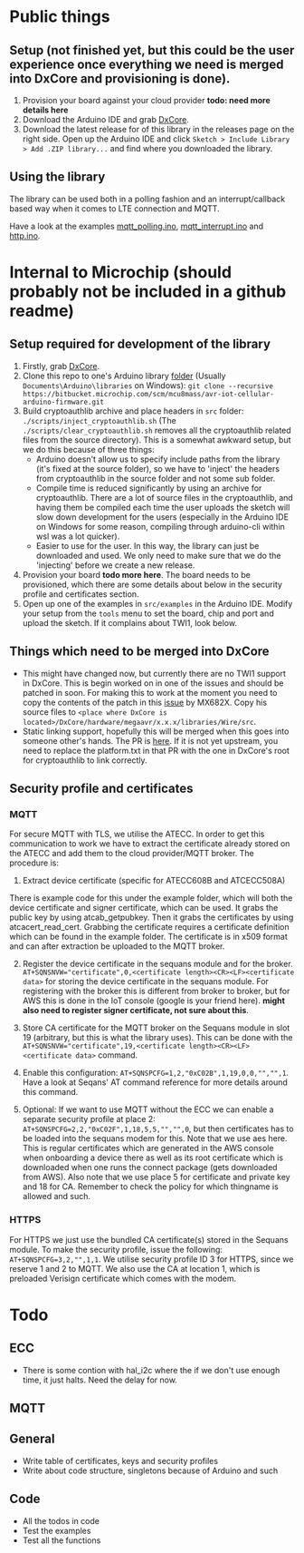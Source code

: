 # Public things
 
## Setup (not finished yet, but this could be the user experience once everything we need is merged into DxCore and provisioning is done).

1. Provision your board against your cloud provider **todo: need more details here**
2. Download the Arduino IDE and grab [DxCore](https://github.com/SpenceKonde/DxCore/blob/master/Installation.md).
3. Download the latest release for of this library in the releases page on the right side. Open up the Arduino IDE and click `Sketch > Include Library > Add .ZIP library...`  and find where you downloaded the library.

## Using the library

The library can be used both in a polling fashion and an interrupt/callback based way when it comes to LTE connection and MQTT.

Have a look at the examples [mqtt_polling.ino](src/examples/mqtt_polling/mqtt_polling.ino), [mqtt_interrupt.ino](src/examples/mqtt_interrupt/mqtt_interrupt.ino) and [http.ino](src/examples/http/http.ino).


# Internal to Microchip (should probably not be included in a github readme)

## Setup required for development of the library

1. Firstly, grab [DxCore](https://github.com/SpenceKonde/DxCore/blob/master/Installation.md).
2. Clone this repo to one's Arduino library [folder](https://www.arduino.cc/en/hacking/libraries) (Usually `Documents\Arduino\libraries` on Windows): `git clone --recursive https://bitbucket.microchip.com/scm/mcu8mass/avr-iot-cellular-arduino-firmware.git` 
3. Build cryptoauthlib archive and place headers in `src` folder: `./scripts/inject_cryptoauthlib.sh` (The `./scripts/clear_cryptoauthlib.sh` removes all the cryptoauthlib related files from the source directory). This is a somewhat awkward setup, but we do this because of three things:
    - Arduino doesn't allow us to specify include paths from the library (it's fixed at the source folder), so we have to 'inject' the headers from cryptoauthlib in the source folder and not some sub folder.
    - Compile time is reduced significantly by using an archive for cryptoauthlib. There are a lot of source files in the cryptoauthlib, and having them be compiled each time the user uploads the sketch will slow down development for the users (especially in the Arduino IDE on Windows for some reason, compiling through arduino-cli within wsl was a lot quicker).
    - Easier to use for the user. In this way, the library can just be downloaded and used. We only need to make sure that we do the 'injecting' before we create a new release.
4. Provision your board **todo more here**. The board needs to be provisioned, which there are some details about below in the security profile and certificates section.
5. Open up one of the examples in `src/examples` in the Arduino IDE. Modify your setup from the `tools` menu to set the board, chip and port and upload the sketch. If it complains about TWI1, look below.


## Things which need to be merged into DxCore

- This might have changed now, but currently there are no TWI1 support in DxCore. This is begin worked on in one of the issues and should be patched in soon. For making this to work at the moment you need to copy the contents of the patch in this [issue](https://github.com/SpenceKonde/DxCore/issues/54#issuecomment-860186363) by MX682X. Copy his source files to `<place where DxCore is located>/DxCore/hardware/megaavr/x.x.x/libraries/Wire/src`.
- Static linking support, hopefully this will be merged when this goes into someone other's hands. The PR is [here](https://github.com/SpenceKonde/DxCore/pull/128). If it is not yet upstream, you need to replace the platform.txt in that PR with the one in DxCore's root for cryptoauthlib to link correctly.


## Security profile and certificates

### MQTT 

For secure MQTT with TLS, we utilise the ATECC. In order to get this communication to work we have to extract the certificate already stored on the ATECC and add them to the cloud provider/MQTT broker. The procedure is:

1. Extract device certificate (specific for ATECC608B and ATCECC508A)

There is example code for this under the example folder, which will both the device certificate and signer certificate, which can be used. It grabs the public key by using atcab_getpubkey. Then it grabs the certificates by using atcacert_read_cert. Grabbing the certificate requires a certificate definition which can be found in the example folder. The certificate is in x509 format and can after extraction be uploaded to the MQTT broker. 

2. Register the device certificate in the sequans module and for the broker. `AT+SQNSNVW="certificate",0,<certificate length><CR><LF><certificate data>` for storing the device certificate in the sequans module. For registering with the broker this is different from broker to broker, but for AWS this is done in the IoT console (google is your friend here).  **might also need to register signer certificate, not sure about this**.

3. Store CA certificate for the MQTT broker on the Sequans module in slot 19 (arbitrary, but this is what the library uses). This can be done with the `AT+SQNSNVW="certificate",19,<certificate length><CR><LF><certificate data>` command.

4. Enable this configuration: `AT+SQNSPCFG=1,2,"0xC02B",1,19,0,0,"","",1`. Have a look at Seqans' AT command reference for more details around this command. 

5. Optional: If we want to use MQTT without the ECC we can enable a separate security profile at place 2: `AT+SQNSPCFG=2,2,"0xC02F",1,18,5,5,"","",0`, but then certificates has to be loaded into the sequans modem for this. Note that we use aes here. This is regular certificates which are generated in the AWS console when onboarding a device there as well as its root certificate which is downloaded when one runs the connect package (gets downloaded from AWS). Also note that we use place 5 for certificate and private key and 18 for CA. Remember to check the policy for which thingname is allowed and such.


### HTTPS 

For HTTPS we just use the bundled CA certificate(s) stored in the Sequans module. To make the security profile, issue the following: `AT+SQNSPCFG=3,2,"",1,1`. We utilise security profile ID 3 for HTTPS, since we reserve 1 and 2 to MQTT. We also use the CA at location 1, which is preloaded Verisign certificate which comes with the modem. 





# Todo

## ECC
- There is some contion with hal_i2c where the if we don't use enough 
  time, it just halts. Need the delay for now.


## MQTT

## General
- Write table of certificates, keys and security profiles
- Write about code structure, singletons because of Arduino and such

## Code

- All the todos in code
- Test the examples
- Test all the functions
